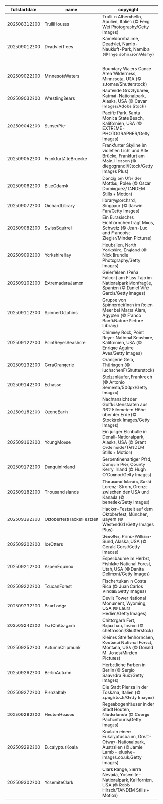 |fullstartdate|name|copyright|title|image|
|--|--|--|--|--|
202508312200|TrulliHouses|Trulli in Alberobello, Apulien, Italien (© Feng Wei Photography/Getty Images)|Einzigartiger Charme|![](/de-DE/2025/09/202508312200TrulliHouses.jpg)|
202509012200|DeadvleiTrees|Kameldornbäume, Deadvlei, Namib-Naukluft-Park, Namibia (© Inge Johnsson/Alamy)|Stumme Zeugen der Vergangenheit|![](/de-DE/2025/09/202509012200DeadvleiTrees.jpg)|
||||![](/de-DE/2025/09/.jpg)|
202509022200|MinnesotaWaters|Boundary Waters Canoe Area Wilderness, Minnesota, USA (© s.tomas/Shutterstock)|Unberührte Wildnis|![](/de-DE/2025/09/202509022200MinnesotaWaters.jpg)|
202509032200|WrestlingBears|Raufende Grizzlybären, Katmai-Nationalpark, Alaska, USA (© Cavan Images/Adobe Stock)|Verspielte Giganten|![](/de-DE/2025/09/202509032200WrestlingBears.jpg)|
202509042200|SunsetPier|Pacific Park, Santa Monica State Beach, Kalifornien, USA (© EXTREME-PHOTOGRAPHER/Getty Images)|Kalifornischer Abendzauber|![](/de-DE/2025/09/202509042200SunsetPier.jpg)|
202509052200|FrankfurtAlteBruecke|Frankfurter Skyline im violetten Licht und Alte Brücke, Frankfurt am Main, Hessen (© diegograndi/iStock/Getty Images Plus)|Geschichte trifft Moderne|![](/de-DE/2025/09/202509052200FrankfurtAlteBruecke.jpg)|
202509062200|BlueGdansk|Danzig am Ufer der Mottlau, Polen (© Oscar Dominguez/TANDEM Stills + Motion)|Eine Perle an der Ostsee|![](/de-DE/2025/09/202509062200BlueGdansk.jpg)|
202509072200|OrchardLibrary|library@orchard, Singapur (© Darwin Fan/Getty Images)|Lesen bringt Wesen|![](/de-DE/2025/09/202509072200OrchardLibrary.jpg)|
202509082200|SwissSquirrel|Ein Eurasisches Eichhörnchen trägt Moos, Schweiz (© Jean-Luc and Francoise Ziegler/Minden Pictures)|Ein Meister des Kletterns|![](/de-DE/2025/09/202509082200SwissSquirrel.jpg)|
202509092200|YorkshireHay|Heuballen, North Yorkshire, England (© Nick Brundle Photography/Getty Images)|Ein traditionsreiches Handwerk|![](/de-DE/2025/09/202509092200YorkshireHay.jpg)|
202509102200|ExtremaduraJamon|Geierfelsen (Peña Falcon) am Fluss Tajo im Nationalpark Monfragüe, Spanien (© Daniel Viñé Garcia/Getty Images)|Ein Blick in den Himmel lohnt sich!|![](/de-DE/2025/09/202509102200ExtremaduraJamon.jpg)|
202509112200|SpinnerDolphins|Gruppe von Spinnerdelfinen im Roten Meer bei Marsa Alam, Ägypten (© Franco Banfi/Nature Picture Library)|Frei und wild durchs Meer|![](/de-DE/2025/09/202509112200SpinnerDolphins.jpg)|
202509122200|PointReyesSeashore|Chimney Rock, Point Reyes National Seashore, Kalifornien, USA (© Enrique Aguirre Aves/Getty Images)|Ungezähmte Landschaft|![](/de-DE/2025/09/202509122200PointReyesSeashore.jpg)|
202509132200|GeraOrangerie|Orangerie Gera, Thüringen (© luchschenF/Shutterstock)|Zeugen der Vergangenheit|![](/de-DE/2025/09/202509132200GeraOrangerie.jpg)|
202509142200|Echasse|Stelzenläufer, Frankreich (© Antonio Sementa/500px/Getty Images)|Anmutig und stimmfreudig|![](/de-DE/2025/09/202509142200Echasse.jpg)|
202509152200|OzoneEarth|Nachtansicht der Golfküstenstaaten aus 362 Kilometern Höhe über der Erde (© Stocktrek Images/Getty Images)|Ein stratosphärischer Erfolg|![](/de-DE/2025/09/202509152200OzoneEarth.jpg)|
202509162200|YoungMoose|Ein junger Elchbulle im Denali-Nationalpark, Alaska, USA (© Grant Ordelheide/TANDEM Stills + Motion)|Ein ehrfürchtiger Einzelgänger|![](/de-DE/2025/09/202509162200YoungMoose.jpg)|
202509172200|DunquinIreland|Serpentinenartiger Pfad, Dunquin Pier, County Kerry, Irland (© Hugh O'Connor/Getty Images)|Der westlichste Punkt Irlands|![](/de-DE/2025/09/202509172200DunquinIreland.jpg)|
202509182200|ThousandIslands|Thousand Islands, Sankt-Lorenz-Strom, Grenze zwischen den USA und Kanada (© benedek/Getty Images)|Tausend Gründe, diesen Ort zu besuchen|![](/de-DE/2025/09/202509182200ThousandIslands.jpg)|
202509192200|OktoberfestHackerFestzelt|Hacker-Festzelt auf dem Oktoberfest, München, Bayern (© Westend61/Getty Images Plus)|O’zapft is!|![](/de-DE/2025/09/202509192200OktoberfestHackerFestzelt.jpg)|
202509202200|IceOtters|Seeotter, Prinz-William-Sund, Alaska, USA (© Gerald Corsi/Getty Images)|Warmes Herz in eisigen Küsten|![](/de-DE/2025/09/202509202200IceOtters.jpg)|
202509212200|AspenEquinox|Espenbäume im Herbst, Fishlake National Forest, Utah, USA (© Danita Delimont/Getty Images)|Zwischen Sommer und Winter|![](/de-DE/2025/09/202509212200AspenEquinox.jpg)|
202509222200|ToucanForest|Fischertukan in Costa Rica (© Juan Carlos Vindas/Getty Images)|Ein Dschungelstar|![](/de-DE/2025/09/202509222200ToucanForest.jpg)|
202509232200|BearLodge|Devils Tower National Monument, Wyoming, USA (© Laura Hedien/Getty Images)|Der einsame Riese|![](/de-DE/2025/09/202509232200BearLodge.jpg)|
202509242200|FortChittorgarh|Chittorgarh Fort, Rajasthan, Indien (© chetansoni/Shutterstock)|Gedenksteine des Mutes|![](/de-DE/2025/09/202509242200FortChittorgarh.jpg)|
202509252200|AutumnChipmunk|Kleines Streifenhörnchen, Kootenai National Forest, Montana, USA (© Donald M. Jones/Minden Pictures)|Klein, aber flink!|![](/de-DE/2025/09/202509252200AutumnChipmunk.jpg)|
202509262200|BerlinAutumn|Herbstliche Farben in Berlin (© Sergio Saavedra Ruiz/Getty Images)|Mystische Atmosphäre|![](/de-DE/2025/09/202509262200BerlinAutumn.jpg)|
202509272200|PienzaItaly|Die Stadt Pienza in der Toskana, Italien (© zpagistock/Getty Images)|Ein Juwel der Toskana|![](/de-DE/2025/09/202509272200PienzaItaly.jpg)|
202509282200|HoutenHouses|Regenbogenhäuser in der Stadt Houten, Niederlande (© George Pachantouris/Getty Images)|Farben am Wasser|![](/de-DE/2025/09/202509282200HoutenHouses.jpg)|
202509292200|EucalyptusKoala|Koala in einem Eukalyptusbaum, Great-Otway-Nationalpark, Australien (© Jamie Lamb - elusive-images.co.uk/Getty Images)|Fest im Griff, weich im Blick|![](/de-DE/2025/09/202509292200EucalyptusKoala.jpg)|
202509302200|YosemiteClark|Clark Range, Sierra Nevada, Yosemite-Nationalpark, Kalifornien, USA (© Robb Hirsch/TANDEM Stills + Motion)|Echos aus der Clark Range|![](/de-DE/2025/09/202509302200YosemiteClark.jpg)|
